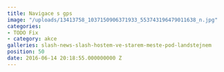 ```yaml
---
title: Navigace s gps
image: "/uploads/13413758_1037150906371933_553743196479011638_n.jpg"
categories:
- TODO Fix
- category: akce
galleries: slash-news-slash-hostem-ve-starem-meste-pod-landstejnem
position: 50
date: 2016-06-14 20:18:55.000000000 Z
---
```

